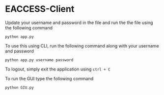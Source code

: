 # EACCESS-Client
Update your username and password in the file and run the the file using the following command

`python app.py`

To use this using CLI, run the following command along with your username and password

`python app.py username password`

To logout, simply exit the application using `ctrl + C`

To run the GUI type the following command

`python GIU.py`
